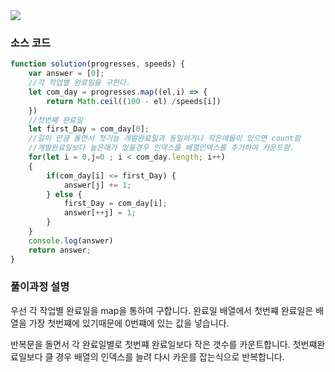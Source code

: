 <img src = "https://media.vlpt.us/images/cosmos/post/5240cfb8-13fb-4b52-88b5-1d833a5ecbc3/%E1%84%89%E1%85%B3%E1%84%8F%E1%85%B3%E1%84%85%E1%85%B5%E1%86%AB%E1%84%89%E1%85%A3%E1%86%BA%202021-07-26%20%E1%84%8B%E1%85%A9%E1%84%8C%E1%85%A5%E1%86%AB%2010.35.26.png"/>


### 소스 코드
```js
function solution(progresses, speeds) {
    var answer = [0];
    //각 작업별 완료일을 구한다. 
    let com_day = progresses.map((el,i) => {
        return Math.ceil((100 - el) /speeds[i])
    })
    //첫번째 완료일
    let first_Day = com_day[0];
    //길이 만큼 돌면서 첫기능 개발완료일과 동일하거나 작은애들이 있으면 count함
    //개발완료일보다 높은애가 있을경우 인덱스를 배열인덱스를 추가하여 카운트함. 
    for(let i = 0,j=0 ; i < com_day.length; i++)
    {
        if(com_day[i] <= first_Day) {
            answer[j] += 1;
        } else {
            first_Day = com_day[i];
            answer[++j] = 1;
        }
    }
    console.log(answer)
    return answer;
}
```

### 풀이과정 설명
우선 각 작업별 완료일을 map을 통하여 구합니다. 
완료일 배열에서 첫번쨰 완료일은 배열을 가장 첫번쨰에 있기때문에 
0번쨰에 있는 값을 넣습니다. 

반복문을 돌면서 각 완료일별로 첫번쨰 완료일보다 작은 갯수를 카운트합니다. 
첫번쨰완료일보다 클 경우 배열의 인덱스를 늘려 다시 카운를 잡는식으로 반복합니다. 
